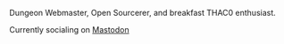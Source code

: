 Dungeon Webmaster, Open Sourcerer, and breakfast THAC0 enthusiast.

Currently socialing on <a href="https://dice.camp/@caleb" rel="me nofollow">Mastodon</a>
